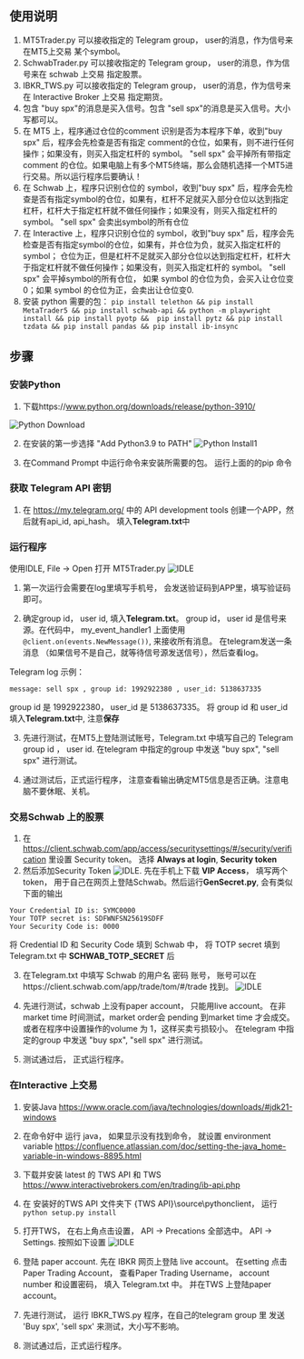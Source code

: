 ## 使用说明

1. MT5Trader.py 可以接收指定的 Telegram group， user的消息，作为信号来在MT5上交易 某个symbol。
2. SchwabTrader.py 可以接收指定的 Telegram group， user的消息，作为信号来在 schwab 上交易 指定股票。
3. IBKR_TWS.py 可以接收指定的 Telegram group， user的消息，作为信号来在 Interactive Broker 上交易 指定期货。
4. 包含 "buy spx"的消息是买入信号。包含 "sell spx"的消息是买入信号。大小写都可以。 
5. 在 MT5 上，程序通过仓位的comment 识别是否为本程序下单，收到"buy spx" 后，程序会先检查是否有指定 comment的仓位，如果有，则不进行任何操作；如果没有，则买入指定杠杆的 symbol。 "sell spx" 会平掉所有带指定comment 的仓位。如果电脑上有多个MT5终端，那么会随机选择一个MT5进行交易。所以运行程序后要确认！
6. 在 Schwab 上，程序只识别仓位的 symbol，收到"buy spx" 后，程序会先检查是否有指定symbol的仓位，如果有，杠杆不足就买入部分仓位以达到指定杠杆，杠杆大于指定杠杆就不做任何操作；如果没有，则买入指定杠杆的 symbol。 "sell spx" 会卖出symbol的所有仓位
7. 在 Interactive 上，程序只识别仓位的 symbol，收到"buy spx" 后，程序会先检查是否有指定symbol的仓位，如果有，并仓位为负，就买入指定杠杆的symbol； 仓位为正，但是杠杆不足就买入部分仓位以达到指定杠杆，杠杆大于指定杠杆就不做任何操作；如果没有，则买入指定杠杆的 symbol。 "sell spx" 会平掉symbol的所有仓位， 如果 symbol 的仓位为负，会买入让仓位变0；如果 symbol 的仓位为正，会卖出让仓位变0.
8. 安装 python 需要的包： `pip install telethon && pip install MetaTrader5 && pip install schwab-api && python -m playwright install && pip install pyotp &&  pip install pytz && pip install tzdata && pip install pandas && pip install ib-insync`


## 步骤

### 安装Python
1. 下载https://www.python.org/downloads/release/python-3910/

![Python Download](images/pythonDownload.png)

2. 在安装的第一步选择 "Add Python3.9 to PATH"
![Python Install1](images/pythonInstall1.png)

3. 在Command Prompt 中运行命令来安装所需要的包。 运行上面的的pip 命令


### 获取 Telegram API 密钥
1. 在 https://my.telegram.org/ 中的 API development tools 创建一个APP，然后就有api_id, api_hash。 填入**Telegram.txt**中


### 运行程序
使用IDLE, File -> Open 打开 MT5Trader.py
![IDLE](images/IDLE.png)

1. 第一次运行会需要在log里填写手机号， 会发送验证码到APP里，填写验证码即可。

2. 确定group id， user id, 填入**Telegram.txt**。 group id， user id 是信号来源。在代码中， my_event_handler1 上面使用`@client.on(events.NewMessage())`, 来接收所有消息。 在telegram发送一条消息 （如果信号不是自己，就等待信号源发送信号），然后查看log。

Telegram log 示例：

`message: sell spx , group id: 1992922380 , user_id: 5138637335`

group id 是 1992922380， user_id 是 5138637335。 将 group id 和 user_id 填入**Telegram.txt**中, 注意**保存**

3. 先进行测试，在MT5上登陆测试账号，Telegram.txt 中填写自己的 Telegram group id ， user id. 在telegram 中指定的group 中发送 "buy spx", "sell spx" 进行测试。

4. 通过测试后，正式运行程序， 注意查看输出确定MT5信息是否正确。注意电脑不要休眠、关机。


### 交易Schwab 上的股票

1. 在 https://client.schwab.com/app/access/securitysettings/#/security/verification 里设置 Security token。 选择 **Always at login**, **Security token**
2. 然后添加Security Token ![IDLE](images/SecurityToken.png). 先在手机上下载 **VIP Access**， 填写两个token， 用于自己在网页上登陆Schwab。然后运行**GenSecret.py**, 会有类似下面的输出

```
Your Credential ID is: SYMC0000
Your TOTP secret is: SDFWNFSN25619SDFF
Your Security Code is: 0000
```
将 Credential ID 和 Security Code 填到 Schwab 中， 将 TOTP secret 填到 Telegram.txt 中 **SCHWAB_TOTP_SECRET** 后

3. 在Telegram.txt 中填写 Schwab 的用户名 密码 账号， 账号可以在https://client.schwab.com/app/trade/tom/#/trade 找到。
![IDLE](images/SchwabAccount.png)

4. 先进行测试，schwab 上没有paper account， 只能用live account。 在非 market time 时间测试，market order会 pending 到market time 才会成交。 或者在程序中设置操作的volume 为 1，这样买卖亏损较小。 在telegram 中指定的group 中发送 "buy spx", "sell spx" 进行测试。

5. 测试通过后， 正式运行程序。



### 在Interactive 上交易

1. 安装Java https://www.oracle.com/java/technologies/downloads/#jdk21-windows

2. 在命令好中 运行 java， 如果显示没有找到命令， 就设置 environment variable https://confluence.atlassian.com/doc/setting-the-java_home-variable-in-windows-8895.html

2. 下载并安装 latest 的 TWS API 和 TWS https://www.interactivebrokers.com/en/trading/ib-api.php


3. 在 安装好的TWS API 文件夹下 {TWS API}\source\pythonclient， 运行 `python setup.py install`

4. 打开TWS， 在右上角点击设置， API -> Precations 全部选中。 API -> Settings. 按照如下设置
![IDLE](images/TWS_setting.png)

5. 登陆 paper account. 先在 IBKR 网页上登陆 live account。 在setting 点击 Paper Trading Account， 查看Paper Trading Username， account number 和设置密码， 填入 Telegram.txt 中。 并在TWS 上登陆paper account。

6. 先进行测试， 运行 IBKR_TWS.py 程序，在自己的telegram group 里 发送 'Buy spx', 'sell spx' 来测试，大小写不影响。

7. 测试通过后，正式运行程序。